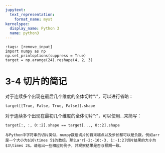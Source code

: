 ```yaml
---
jupytext:
  text_representation:
    format_name: myst
kernelspec:
  display_name: Python 3
  name: python3
---
```


```{code-cell} ipython3
:tags: [remove_input]
import numpy as np
np.set_printoptions(suppress = True)
target = np.arange(24).reshape(4, 2, 3)
```

# 3-4 切片的简记

对于连续多个出现在最后几个维度的全体切片“:”，可以进行省略：

```{code-cell} ipython3
target[[True, False, True, False]].shape
```

对于连续多个出现在最初几个维度的全体切片“:”，可以使用$...$来简写：

```{code-cell} ipython3
target[:, :, 0::2].shape == target[..., 0::2].shape
```

```{admonition} 练一练
与Python中字符串的切片类似，numpy数组切片的首末端点以及步长都可以是负数，例如arr是一个大小为$10\times 5$的数组，那么arr[-2:-10:-3, 1:-1:2]切片结果的大小为$3\times 2$。请给出一些相应的例子，并观察结果是否与预期一致。
```
